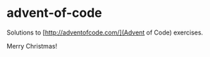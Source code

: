 advent-of-code
==============

Solutions to [http://adventofcode.com/](Advent of Code) exercises.

Merry Christmas!
